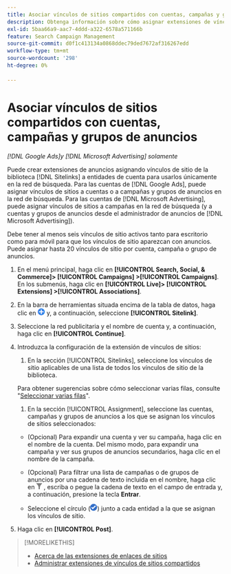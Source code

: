 ```yaml
---
title: Asociar vínculos de sitios compartidos con cuentas, campañas y grupos de anuncios
description: Obtenga información sobre cómo asignar extensiones de vínculos de sitios compartidos a cuentas, campañas y grupos de anuncios.
exl-id: 5baa66a9-aac7-4ddd-a322-6578a571166b
feature: Search Campaign Management
source-git-commit: d0f1c413134a0868ddec79ded7672af316267edd
workflow-type: tm+mt
source-wordcount: '298'
ht-degree: 0%

---
```


# Asociar vínculos de sitios compartidos con cuentas, campañas y grupos de anuncios

*[!DNL Google Ads]y [!DNL Microsoft Advertising] solamente*

Puede crear extensiones de anuncios asignando vínculos de sitio de la biblioteca [!DNL Sitelinks] a entidades de cuenta para usarlos únicamente en la red de búsqueda. Para las cuentas de [!DNL Google Ads], puede asignar vínculos de sitios a cuentas o a campañas y grupos de anuncios en la red de búsqueda. Para las cuentas de [!DNL Microsoft Advertising], puede asignar vínculos de sitios a campañas en la red de búsqueda (y a cuentas y grupos de anuncios desde el administrador de anuncios de [!DNL Microsoft Advertising]).

Debe tener al menos seis vínculos de sitio activos tanto para escritorio como para móvil para que los vínculos de sitio aparezcan con anuncios. Puede asignar hasta 20 vínculos de sitio por cuenta, campaña o grupo de anuncios.

1. En el menú principal, haga clic en **[!UICONTROL Search, Social, & Commerce]> [!UICONTROL Campaigns] >[!UICONTROL Campaigns]**. En los submenús, haga clic en **[!UICONTROL Live]> [!UICONTROL Extensions] >[!UICONTROL Associations]**.

1. En la barra de herramientas situada encima de la tabla de datos, haga clic en ![Crear](/help/search-social-commerce/assets/add.png "Crear") y, a continuación, seleccione **[!UICONTROL Sitelink]**.

1. Seleccione la red publicitaria y el nombre de cuenta y, a continuación, haga clic en **[!UICONTROL Continue]**.

1. Introduzca la configuración de la extensión de vínculos de sitios:

   1. En la sección [!UICONTROL Sitelinks], seleccione los vínculos de sitio aplicables de una lista de todos los vínculos de sitio de la biblioteca.

   Para obtener sugerencias sobre cómo seleccionar varias filas, consulte &quot;[Seleccionar varias filas](/help/search-social-commerce/common-tasks/navigation-editing-selection/multiple-rows-select.md)&quot;.

   1. En la sección [!UICONTROL Assignment], seleccione las cuentas, campañas y grupos de anuncios a los que se asignan los vínculos de sitios seleccionados:

   * (Opcional) Para expandir una cuenta y ver su campaña, haga clic en el nombre de la cuenta. Del mismo modo, para expandir una campaña y ver sus grupos de anuncios secundarios, haga clic en el nombre de la campaña.

   * (Opcional) Para filtrar una lista de campañas o de grupos de anuncios por una cadena de texto incluida en el nombre, haga clic en ![Filtrar](/help/search-social-commerce/assets/filter.png "Filtrar") , escriba o pegue la cadena de texto en el campo de entrada y, a continuación, presione la tecla **Entrar**.

   * Seleccione el círculo (![Select](/help/search-social-commerce/assets/include.png "Select")) junto a cada entidad a la que se asignan los vínculos de sitio.

1. Haga clic en **[!UICONTROL Post]**.

>[!MORELIKETHIS]
>
>* [Acerca de las extensiones de enlaces de sitios](sitelink-extension-about.md)
>* [Administrar extensiones de vínculos de sitios compartidos](sitelink-extension-manage.md)
